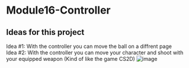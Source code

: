 # Module16-Controller

## Ideas for this project
Idea #1: With the controller you can move the ball on a diffrent page <br>
Idea #2: With the controller you can move your character and shoot with your equipped weapon (Kind of like the game CS2D)
![image](https://user-images.githubusercontent.com/90307071/218428874-4d1571ad-f3dc-497a-9c0c-89d2e916c28b.png)
